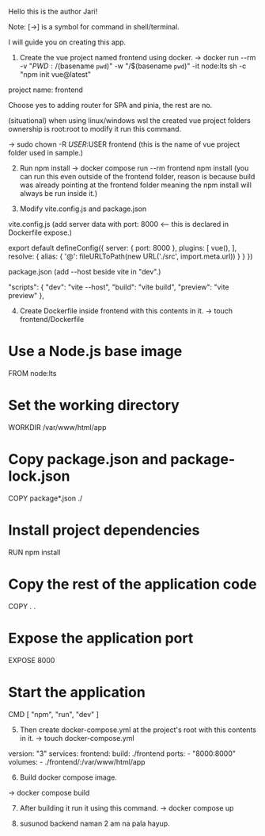 Hello this is the author Jari!

Note: [->] is a symbol for command in shell/terminal.

I will guide you on creating this app.

1. Create the vue project named frontend using docker. -> docker run --rm -v "${PWD}:/$(basename `pwd`)" -w "/$(basename `pwd`)" -it node:lts sh -c "npm init vue@latest"

project name: frontend

Choose yes to adding router for SPA and pinia, the rest are no.

(situational)
when using linux/windows wsl the created vue project folders ownership is root:root to modify it run this command.

-> sudo chown -R $USER:$USER frontend (this is the name of vue project folder used in sample.)

2. Run npm install -> docker compose run --rm frontend npm install (you can run this even outside of the frontend folder, reason is because build was already pointing at the frontend folder meaning the npm install will always be run inside it.)

3. Modify vite.config.js and package.json

vite.config.js (add server data with port: 8000 <-- this is declared in Dockerfile expose.)

export default defineConfig({
  server: {
    port: 8000
  },
  plugins: [
    vue(),
  ],
  resolve: {
    alias: {
      '@': fileURLToPath(new URL('./src', import.meta.url))
    }
  }
})

package.json (add --host beside vite in "dev".)

"scripts": {
    "dev": "vite --host",
    "build": "vite build",
    "preview": "vite preview"
  },

4. Create Dockerfile inside frontend with this contents in it. -> touch frontend/Dockerfile

# Use a Node.js base image
FROM node:lts

# Set the working directory
WORKDIR /var/www/html/app

# Copy package.json and package-lock.json
COPY package*.json ./

# Install project dependencies
RUN npm install

# Copy the rest of the application code
COPY . .

# Expose the application port
EXPOSE 8000

# Start the application
CMD [ "npm", "run", "dev" ]

5. Then create docker-compose.yml at the project's root with this contents in it. -> touch docker-compose.yml

version: "3"
services:
  frontend:
    build: ./frontend
    ports:
      - "8000:8000"
    volumes:
      - ./frontend/:/var/www/html/app

6. Build docker compose image. 

-> docker compose build

7. After building it run it using this command. -> docker compose up

8. susunod backend naman 2 am na pala hayup.